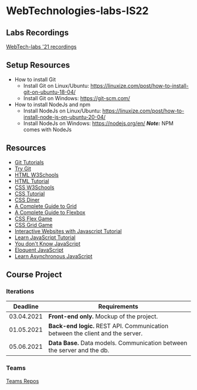 # WebTechnologies-labs-IS22
## Labs Recordings
[WebTech-labs '21 recordings](https://drive.google.com/drive/folders/1cBoLKzPiDvdhuGxHicBSxKc5foKaUnZE?usp=sharing)

## Setup Resources
- How to install Git
  - Install Git on Linux/Ubuntu: https://linuxize.com/post/how-to-install-git-on-ubuntu-18-04/
  - Install Git on Windows: https://git-scm.com/
- How to install NodeJs and npm 
  - Install NodeJs on Linux/Ubuntu: https://linuxize.com/post/how-to-install-node-js-on-ubuntu-20-04/
  - Install NodeJs on Windows: https://nodejs.org/en/
**_Note:_** NPM comes with NodeJs


## Resources
- [Git Tutorials](https://www.atlassian.com/git/tutorials)
- [Try Git](https://try.github.io/)
- [HTML W3Schools](https://www.w3schools.com/html/default.asp)
- [HTML Tutorial](https://www.codecademy.com/learn/learn-html)
- [CSS W3Schools](https://www.w3schools.com/css/)
- [CSS Tutorial](https://www.codecademy.com/learn/learn-css)
- [CSS Diner](https://flukeout.github.io/)
- [A Complete Guide to Grid](https://css-tricks.com/snippets/css/complete-guide-grid/)
- [A Complete Guide to Flexbox](https://css-tricks.com/snippets/css/a-guide-to-flexbox/)
- [CSS Flex Game](http://flexboxfroggy.com/)
- [CSS Grid Game](https://cssgridgarden.com/)
- [Interactive Websites with Javascript Tutorial](https://www.codecademy.com/learn/build-interactive-websites)
- [Learn JavaScript Tutorial](https://www.codecademy.com/learn/introduction-to-javascript)
- [You don't Know JavaScript](https://github.com/getify/You-Dont-Know-JS/blob/2nd-ed/get-started/README.md)
- [Eloquent JavaScript](https://github.com/amilajack/reading/blob/master/JavaScript/Eloquent%20JavaScript.pdf)
- [Learn Asynchronous JavaScript](https://www.codecademy.com/learn/asynchronous-javascript)

## Course Project
### Iterations
Deadline | Requirements
--- | --- 
03.04.2021 | **Front-end only.** Mockup of the project.
01.05.2021 | **Back-end logic.** REST API. Communication between the client and the server.
05.06.2021 | **Data Base.** Data models. Communication between the server and the db.

### Teams
[Teams Repos](https://docs.google.com/spreadsheets/d/1G9uV8Bo3gi3HeDGNw5G-6Ncf09n8azE7aNyNyHC-1tk/edit?usp=sharing)

